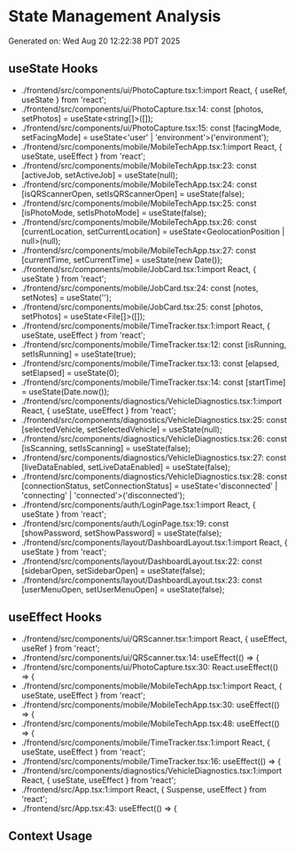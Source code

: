 # State Management Analysis
Generated on: Wed Aug 20 12:22:38 PDT 2025

## useState Hooks
- ./frontend/src/components/ui/PhotoCapture.tsx:1:import React, { useRef, useState } from 'react';
- ./frontend/src/components/ui/PhotoCapture.tsx:14:  const [photos, setPhotos] = useState<string[]>([]);
- ./frontend/src/components/ui/PhotoCapture.tsx:15:  const [facingMode, setFacingMode] = useState<'user' | 'environment'>('environment');
- ./frontend/src/components/mobile/MobileTechApp.tsx:1:import React, { useState, useEffect } from 'react';
- ./frontend/src/components/mobile/MobileTechApp.tsx:23:  const [activeJob, setActiveJob] = useState<any>(null);
- ./frontend/src/components/mobile/MobileTechApp.tsx:24:  const [isQRScannerOpen, setIsQRScannerOpen] = useState(false);
- ./frontend/src/components/mobile/MobileTechApp.tsx:25:  const [isPhotoMode, setIsPhotoMode] = useState(false);
- ./frontend/src/components/mobile/MobileTechApp.tsx:26:  const [currentLocation, setCurrentLocation] = useState<GeolocationPosition | null>(null);
- ./frontend/src/components/mobile/MobileTechApp.tsx:27:  const [currentTime, setCurrentTime] = useState(new Date());
- ./frontend/src/components/mobile/JobCard.tsx:1:import React, { useState } from 'react';
- ./frontend/src/components/mobile/JobCard.tsx:24:  const [notes, setNotes] = useState('');
- ./frontend/src/components/mobile/JobCard.tsx:25:  const [photos, setPhotos] = useState<File[]>([]);
- ./frontend/src/components/mobile/TimeTracker.tsx:1:import React, { useState, useEffect } from 'react';
- ./frontend/src/components/mobile/TimeTracker.tsx:12:  const [isRunning, setIsRunning] = useState(true);
- ./frontend/src/components/mobile/TimeTracker.tsx:13:  const [elapsed, setElapsed] = useState(0);
- ./frontend/src/components/mobile/TimeTracker.tsx:14:  const [startTime] = useState(Date.now());
- ./frontend/src/components/diagnostics/VehicleDiagnostics.tsx:1:import React, { useState, useEffect } from 'react';
- ./frontend/src/components/diagnostics/VehicleDiagnostics.tsx:25:  const [selectedVehicle, setSelectedVehicle] = useState<any>(null);
- ./frontend/src/components/diagnostics/VehicleDiagnostics.tsx:26:  const [isScanning, setIsScanning] = useState(false);
- ./frontend/src/components/diagnostics/VehicleDiagnostics.tsx:27:  const [liveDataEnabled, setLiveDataEnabled] = useState(false);
- ./frontend/src/components/diagnostics/VehicleDiagnostics.tsx:28:  const [connectionStatus, setConnectionStatus] = useState<'disconnected' | 'connecting' | 'connected'>('disconnected');
- ./frontend/src/components/auth/LoginPage.tsx:1:import React, { useState } from 'react';
- ./frontend/src/components/auth/LoginPage.tsx:19:  const [showPassword, setShowPassword] = useState(false);
- ./frontend/src/components/layout/DashboardLayout.tsx:1:import React, { useState } from 'react';
- ./frontend/src/components/layout/DashboardLayout.tsx:22:  const [sidebarOpen, setSidebarOpen] = useState(false);
- ./frontend/src/components/layout/DashboardLayout.tsx:23:  const [userMenuOpen, setUserMenuOpen] = useState(false);

## useEffect Hooks
- ./frontend/src/components/ui/QRScanner.tsx:1:import React, { useEffect, useRef } from 'react';
- ./frontend/src/components/ui/QRScanner.tsx:14:  useEffect(() => {
- ./frontend/src/components/ui/PhotoCapture.tsx:30:  React.useEffect(() => {
- ./frontend/src/components/mobile/MobileTechApp.tsx:1:import React, { useState, useEffect } from 'react';
- ./frontend/src/components/mobile/MobileTechApp.tsx:30:  useEffect(() => {
- ./frontend/src/components/mobile/MobileTechApp.tsx:48:  useEffect(() => {
- ./frontend/src/components/mobile/TimeTracker.tsx:1:import React, { useState, useEffect } from 'react';
- ./frontend/src/components/mobile/TimeTracker.tsx:16:  useEffect(() => {
- ./frontend/src/components/diagnostics/VehicleDiagnostics.tsx:1:import React, { useState, useEffect } from 'react';
- ./frontend/src/App.tsx:1:import React, { Suspense, useEffect } from 'react';
- ./frontend/src/App.tsx:43:  useEffect(() => {

## Context Usage
